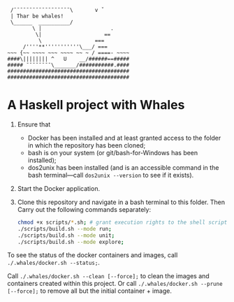```
 /¯¯¯¯¯¯¯¯¯¯¯¯¯¯¯¯¯¯\       v ˇ
 | Thar be whales!
 \______  __________/
        \ |                      .
         \|                    ==
          \                 ===
     /''''**'''''''''''\___/ ===
~~~ {~~ ~~~~ ~~~ ~~~~ ~~ ~ / ====- ~~~~
####\|||||||| ^   U    __/######==#####
##### ¯¯¯¯¯¯¯¯\_______/###########.####
#######################################
#######################################
```

# A Haskell project with Whales #

1. Ensure that
    - Docker has been installed and at least granted access to the folder in which the repository has been cloned;
    - bash is on your system (or git/bash-for-Windows has been installed);
    - dos2unix has been installed (and is an accessible command in the bash terminal—call `dos2unix --version` to see if it exists).
2. Start the Docker application.
3. Clone this repository and navigate in a bash terminal to this folder.
    Then Carry out the following commands separately:

    ```bash
    chmod +x scripts/*.sh; # grant execution rights to the shell scripts
    ./scripts/build.sh --mode run;
    ./scripts/build.sh --mode unit;
    ./scripts/build.sh --mode explore;
    ```

To see the status of the docker containers and images, call `./.whales/docker.sh --status;`.

Call `./.whales/docker.sh --clean [--force];` to clean the images and containers created within this project.
Or call `./.whales/docker.sh --prune [--force];` to remove all but the initial container + image.
